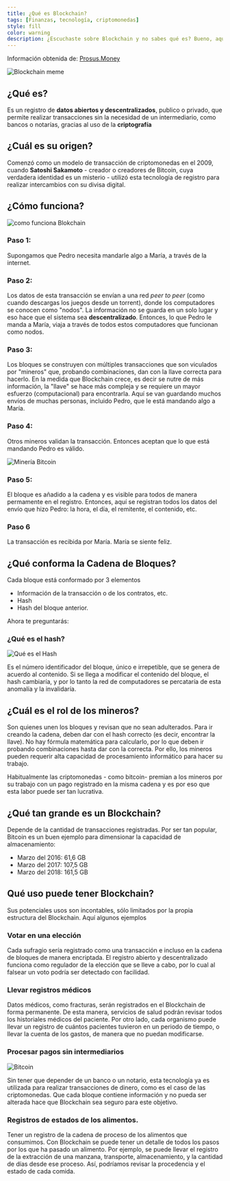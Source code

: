 ```yaml
---
title: ¿Qué es Blockchain?
tags: [Finanzas, tecnología, criptomonedas]
style: fill
color: warning
description: ¿Escuchaste sobre Blockchain y no sabes qué es? Bueno, aquí te lo explicamos en simple.
---
```


Información obtenida de: [Prosus.Money](http://wiki.prosus.money/doku.php/blockchain)

![Blockchain meme](https://imgur.com/I7659YN.png)


## ¿Qué es?

Es un registro de **datos abiertos y descentralizados**, publico o privado, que permite realizar transacciones sin la necesidad de un intermediario, como bancos o notarías, gracias al uso de la **criptografía**

## ¿Cuál es su origen?

Comenzó como un modelo de transacción de criptomonedas en el 2009, cuando **Satoshi Sakamoto** - creador o creadores de Bitcoin, cuya verdadera identidad es un misterio - utilizó esta tecnología de registro para realizar intercambios con su divisa digital.


## ¿Cómo funciona?

![como funciona Blokchain](https://media.tenor.com/images/700fcabb2d0f30c21abb244dfbd34261/tenor.gif)

### Paso 1:

Supongamos que Pedro necesita mandarle algo a María, a través de la internet.

### Paso 2:

Los datos de esta transacción se envían a una red *peer to peer* (como cuando descargas los juegos desde un torrent), donde los computadores se conocen como "nodos". La información no se guarda en un solo lugar y eso hace que el sistema sea **descentralizado**. Entonces, lo que Pedro le manda a María, viaja a través de todos estos computadores que funcionan como nodos.

### Paso 3:

Los bloques se construyen con múltiples transacciones que son viculados por "mineros" que, probando combinaciones, dan con la llave correcta para hacerlo. En la medida que Blockchain crece, es decir se nutre de más información, la "llave" se hace más compleja y se requiere un mayor esfuerzo (computacional) para encontrarla. Aquí se van guardando muchos envíos de muchas personas, incluido Pedro, que le está mandando algo a María.

### Paso 4:

Otros mineros validan la transacción. Entonces aceptan que lo que está mandando Pedro es válido.

![Minería Bitcoin](https://i.blogs.es/6c809e/btc1/450_1000.jpg)

### Paso 5:

El bloque es añadido a la cadena y es visible para todos de manera permamente en el registro. Entonces, aquí se registran todos los datos del envío que hizo Pedro: la hora, el día, el remitente, el contenido, etc.

### Paso 6

La transacción es recibida por María. María se siente feliz.

## ¿Qué conforma la Cadena de Bloques?

Cada bloque está conformado por 3 elementos

- Información de la transacción o de los contratos, etc.
- Hash
- Hash del bloque anterior.

Ahora te preguntarás:

### ¿Qué es el hash?

![Qué es el Hash](https://1.bp.blogspot.com/-gvDeQw5u2_M/WC2yC9FccqI/AAAAAAAAADM/80mrgXe2VtoLqbxfkQgwIgx_J5x4MrwJwCLcB/s1600/276229_Papel-de-Parede-Meme-Pensativo_1600x1200.jpg)

Es el número identificador del bloque, único e irrepetible, que se genera de acuerdo al contenido. Si se llega a modificar el contenido del bloque, el hash cambiaría, y por lo tanto la red de computadores se percataría de esta anomalía y la invalidaría.

## ¿Cuál es el rol de los mineros?

Son quienes unen los bloques y revisan que no sean adulterados. Para ir creando la cadena, deben dar con el hash correcto (es decir, encontrar la llave). No hay fórmula matemática para calcularlo, por lo que deben ir probando combinaciones hasta dar con la correcta. Por ello, los mineros pueden requerir alta capacidad de procesamiento informático para hacer su trabajo.

Habitualmente las criptomonedas - como bitcoin- premian a los mineros por su trabajo con un pago registrado en la misma cadena y es por eso que esta labor puede ser tan lucrativa.

## ¿Qué tan grande es un Blockchain?

Depende de la cantidad de transacciones registradas. Por ser tan popular, Bitcoin es un buen ejemplo para dimensionar la capacidad de almacenamiento:

- Marzo del 2016: 61,6 GB
- Marzo del 2017: 107,5 GB
- Marzo del 2018: 161,5 GB

## Qué uso puede tener Blockchain?

Sus potenciales usos son incontables, sólo limitados por la propia estructura del Blockchain. Aquí algunos ejemplos

### Votar en una elección

Cada sufragio sería registrado como una transacción e incluso en la cadena de bloques de manera encriptada. El registro abierto y descentralizado funciona como regulador de la elección que se lleve a cabo, por lo cual al falsear un voto podría ser detectado con facilidad.

### Llevar registros médicos

Datos médicos, como fracturas, serán registrados en el Blockchain de forma permanente. De esta manera, servicios de salud podrán revisar todos los historiales médicos del paciente. Por otro lado, cada organismo puede llevar un registro de cuántos pacientes tuvieron en un periodo de tiempo, o llevar la cuenta de los gastos, de manera que no puedan modificarse.

### Procesar pagos sin intermediarios

![Bitcoin](https://viralchop.com/wp-content/uploads/2018/03/bitcoin-factory.gif)

Sin tener que depender de un banco o un notario, esta tecnología ya es utilizada para realizar transacciones de dinero, como es el caso de las criptomonedas. Que cada bloque contiene información y no pueda ser alterada hace que Blockchain sea seguro para este objetivo.

### Registros de estados de los alimentos.

Tener un registro de la cadena de proceso de los alimentos que consumimos. Con Blockchain se puede tener un detalle de todos los pasos por los que ha pasado un alimento. Por ejemplo, se puede llevar el registro de la extracción de una manzana, transporte, almacenamiento, y la cantidad de días desde ese proceso. Así, podríamos revisar la procedencia y el estado de cada comida.
